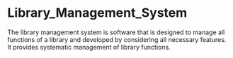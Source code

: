 # Library_Management_System
The library management system is software that is designed to manage all functions of a library and developed by considering all necessary features. It provides systematic management of library functions.
